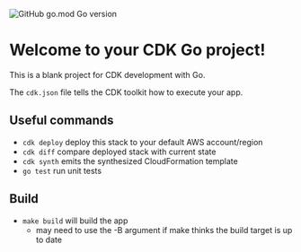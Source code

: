 ![GitHub go.mod Go version](https://img.shields.io/github/go-mod/go-version/wshivers93/insta-clone-cdk)

# Welcome to your CDK Go project!

This is a blank project for CDK development with Go.

The `cdk.json` file tells the CDK toolkit how to execute your app.

## Useful commands

 * `cdk deploy`      deploy this stack to your default AWS account/region
 * `cdk diff`        compare deployed stack with current state
 * `cdk synth`       emits the synthesized CloudFormation template
 * `go test`         run unit tests

 ## Build
 * `make build` will build the app
   * may need to use the -B argument if make thinks the build target is up to date
